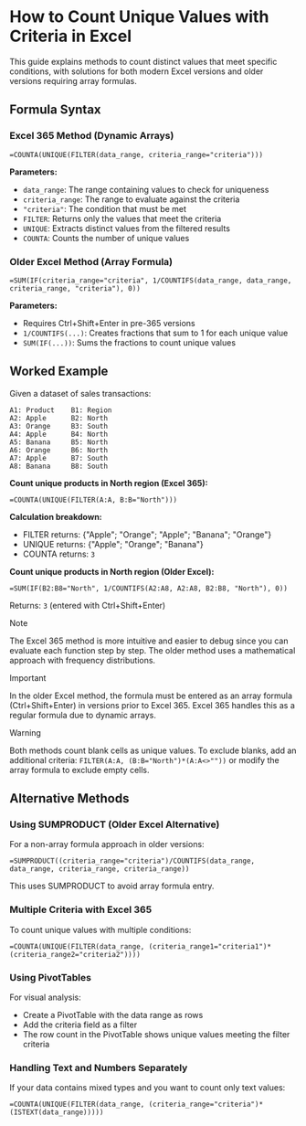 # How to Count Unique Values with Criteria in Excel

This guide explains methods to count distinct values that meet specific conditions, with solutions for both modern Excel versions and older versions requiring array formulas.

## Formula Syntax

### Excel 365 Method (Dynamic Arrays)
```
=COUNTA(UNIQUE(FILTER(data_range, criteria_range="criteria")))
```

**Parameters:**
- `data_range`: The range containing values to check for uniqueness
- `criteria_range`: The range to evaluate against the criteria
- `"criteria"`: The condition that must be met
- `FILTER`: Returns only the values that meet the criteria
- `UNIQUE`: Extracts distinct values from the filtered results
- `COUNTA`: Counts the number of unique values

### Older Excel Method (Array Formula)
```
=SUM(IF(criteria_range="criteria", 1/COUNTIFS(data_range, data_range, criteria_range, "criteria"), 0))
```

**Parameters:**
- Requires Ctrl+Shift+Enter in pre-365 versions
- `1/COUNTIFS(...)`: Creates fractions that sum to 1 for each unique value
- `SUM(IF(...))`: Sums the fractions to count unique values

## Worked Example

Given a dataset of sales transactions:
```
A1: Product    B1: Region
A2: Apple      B2: North
A3: Orange     B3: South
A4: Apple      B4: North
A5: Banana     B5: North
A6: Orange     B6: North
A7: Apple      B7: South
A8: Banana     B8: South
```

**Count unique products in North region (Excel 365):**
```
=COUNTA(UNIQUE(FILTER(A:A, B:B="North")))
```

**Calculation breakdown:**
- FILTER returns: {"Apple"; "Orange"; "Apple"; "Banana"; "Orange"}
- UNIQUE returns: {"Apple"; "Orange"; "Banana"}
- COUNTA returns: `3`

**Count unique products in North region (Older Excel):**
```
=SUM(IF(B2:B8="North", 1/COUNTIFS(A2:A8, A2:A8, B2:B8, "North"), 0))
```
Returns: `3` (entered with Ctrl+Shift+Enter)

> [!NOTE]
> The Excel 365 method is more intuitive and easier to debug since you can evaluate each function step by step. The older method uses a mathematical approach with frequency distributions.

> [!IMPORTANT]
> In the older Excel method, the formula must be entered as an array formula (Ctrl+Shift+Enter) in versions prior to Excel 365. Excel 365 handles this as a regular formula due to dynamic arrays.

> [!WARNING]
> Both methods count blank cells as unique values. To exclude blanks, add an additional criteria: `FILTER(A:A, (B:B="North")*(A:A<>""))` or modify the array formula to exclude empty cells.

## Alternative Methods

### Using SUMPRODUCT (Older Excel Alternative)
For a non-array formula approach in older versions:
```
=SUMPRODUCT((criteria_range="criteria")/COUNTIFS(data_range, data_range, criteria_range, criteria_range))
```
This uses SUMPRODUCT to avoid array formula entry.

### Multiple Criteria with Excel 365
To count unique values with multiple conditions:
```
=COUNTA(UNIQUE(FILTER(data_range, (criteria_range1="criteria1")*(criteria_range2="criteria2"))))
```

### Using PivotTables
For visual analysis:
- Create a PivotTable with the data range as rows
- Add the criteria field as a filter
- The row count in the PivotTable shows unique values meeting the filter criteria

### Handling Text and Numbers Separately
If your data contains mixed types and you want to count only text values:
```
=COUNTA(UNIQUE(FILTER(data_range, (criteria_range="criteria")*(ISTEXT(data_range)))))
```
